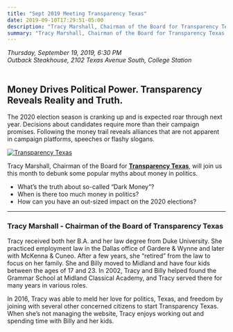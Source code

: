 ```yaml
---
title: "Sept 2019 Meeting Transparency Texas"
date: 2019-09-10T17:29:51-05:00
description: "Tracy Marshall, Chairman of the Board for Transparency Texas, will join us this month to debunk some popular myths about money in politics."
summary: "Tracy Marshall, Chairman of the Board for Transparency Texas, will join us this month to debunk some popular myths about money in politics."
---
```


<address>
Thursday, September 19, 2019, 6:30 PM<br />
Outback Steakhouse, 2102 Texas Avenue South, College Station</address><br />

## Money Drives Political Power.  Transparency Reveals Reality and Truth.

The 2020 election season is cranking up and is expected roar through next year.  Decisions about candidates require more than their campaign promises.  Following the money trail reveals alliances that are not apparent in campaign platforms, speeches or flashy slogans. 

<div class="align-right"  style="width:35%;height:auto;">
<a href="https://www.transparencytexas.org"><img src="/img/transparency-texas-logo.png" alt="Transparency Texas"></a>  
</div>

Tracy Marshall, Chairman of the Board for **[Transparency Texas](https://www.transparencytexas.org)**, will join us this month to debunk some popular myths about money in politics.

- What’s the truth about so-called “Dark Money”? 
- When is there too much money in politics?
- How can you have an out-sized impact on the 2020 elections?

---

### Tracy Marshall - Chairman of the Board of Transparency Texas

Tracy received both her B.A. and her law degree from Duke University. She practiced employment law in the Dallas office of Gardere & Wynne and later with McKenna & Cuneo. After a few years, she “retired” from the law to focus on her family. She and Billy moved to Midland and have four kids between the ages of 17 and 23. In 2002, Tracy and Billy helped found the Grammar School at Midland Classical Academy, and Tracy served there for many years in various roles.  

In 2016, Tracy was able to meld her love for politics, Texas, and freedom by joining with several other concerned citizens to start Transparency Texas. When she’s not managing the website, Tracy enjoys working out and spending time with Billy and her kids.
